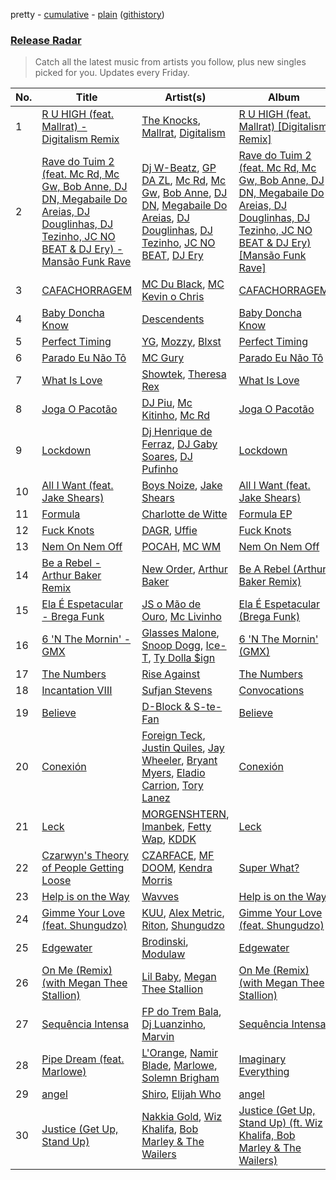 pretty - [cumulative](https://github.com/nikolasrangel/spotify-playlist-archive/blob/master/playlists/cumulative/Release%20Radar.md) - [plain](https://github.com/nikolasrangel/spotify-playlist-archive/blob/master/playlists/plain/37i9dQZEVXbglbQ6bSs7m0) ([githistory](https://github.githistory.xyz/nikolasrangel/spotify-playlist-archive/blob/master/playlists/plain/37i9dQZEVXbglbQ6bSs7m0))

### [Release Radar](https://open.spotify.com/playlist/37i9dQZEVXbglbQ6bSs7m0)

> Catch all the latest music from artists you follow, plus new singles picked for you. Updates every Friday.

| No. | Title | Artist(s) | Album | Length |
|---|---|---|---|---|
| 1 | [R U HIGH (feat. Mallrat) - Digitalism Remix](https://open.spotify.com/track/18oEb251omRGoAbTvk5KEi) | [The Knocks](https://open.spotify.com/artist/2x7EATekOPhFGRx3syMGEC), [Mallrat](https://open.spotify.com/artist/4OSArit7O2Jaj4mgf3YN7A), [Digitalism](https://open.spotify.com/artist/2fBURuq7FrlH6z5F92mpOl) | [R U HIGH (feat. Mallrat) [Digitalism Remix]](https://open.spotify.com/album/3H5N3hocXA7rI6HJeLhEGK) | 5:59 |
| 2 | [Rave do Tuim 2 (feat. Mc Rd, Mc Gw, Bob Anne, DJ DN, Megabaile Do Areias, DJ Douglinhas, DJ Tezinho, JC NO BEAT & DJ Ery) - Mansão Funk Rave](https://open.spotify.com/track/252JUw4jhUFWQrh6T0Jnow) | [Dj W-Beatz](https://open.spotify.com/artist/1359cXd992MwCyGCgbPDcS), [GP DA ZL](https://open.spotify.com/artist/6ln5KMY2ugao3BVvJgzhq3), [Mc Rd](https://open.spotify.com/artist/6ugw7JCu0AG7txRcRAxU8d), [Mc Gw](https://open.spotify.com/artist/0f1IECbrVV952unZkzrsg2), [Bob Anne](https://open.spotify.com/artist/3e4C4kbsWQPOxZoUBBkhHN), [DJ DN](https://open.spotify.com/artist/5mBzms8INTkASOeSDLvwoe), [Megabaile Do Areias](https://open.spotify.com/artist/6EHs7rGH4jgLSNezIy9i3F), [DJ Douglinhas](https://open.spotify.com/artist/27CMmXxUH8UMkVGuFNFSOi), [DJ Tezinho](https://open.spotify.com/artist/1vQmEkUObXvubDjIJb4Urv), [JC NO BEAT](https://open.spotify.com/artist/1xglv0oUbyJaycWFhyec8U), [DJ Ery](https://open.spotify.com/artist/3fJhU7uVbc7ofhDXfBXJnS) | [Rave do Tuim 2 (feat. Mc Rd, Mc Gw, Bob Anne, DJ DN, Megabaile Do Areias, DJ Douglinhas, DJ Tezinho, JC NO BEAT & DJ Ery) [Mansão Funk Rave]](https://open.spotify.com/album/4n2RUIVKLlZhqo5XsnZMOz) | 2:30 |
| 3 | [CAFACHORRAGEM](https://open.spotify.com/track/0MPJ1ELwprgMpVG37wbnVg) | [MC Du Black](https://open.spotify.com/artist/6v4PBIzRAGaLp43LVureQc), [MC Kevin o Chris](https://open.spotify.com/artist/2UMj7NCbuqy1yUZmiSYGjJ) | [CAFACHORRAGEM](https://open.spotify.com/album/4Y5kQWMqJ7MoPkxPHg13pb) | 2:26 |
| 4 | [Baby Doncha Know](https://open.spotify.com/track/1fJXgomxf78TlFbhCn7GLf) | [Descendents](https://open.spotify.com/artist/1FGH4Bh7g9W6V4fUcKZWp5) | [Baby Doncha Know](https://open.spotify.com/album/2tnm0wnEIxAQ9jL5VS7p15) | 56 |
| 5 | [Perfect Timing](https://open.spotify.com/track/5RMuBon0mBTvWycelbJqaM) | [YG](https://open.spotify.com/artist/0A0FS04o6zMoto8OKPsDwY), [Mozzy](https://open.spotify.com/artist/4AA474G2hRfrHyGrfyDseO), [Blxst](https://open.spotify.com/artist/4qXC0i02bSFstECuXP2ZpL) | [Perfect Timing](https://open.spotify.com/album/5NTXHrTOCeNGPoAWYZlabY) | 3:16 |
| 6 | [Parado Eu Não Tô](https://open.spotify.com/track/26cX41RlseHbardU3Z6nBV) | [MC Gury](https://open.spotify.com/artist/6fOyYqdh6p0ZWLs9zUDoyt) | [Parado Eu Não Tô](https://open.spotify.com/album/3MZTUvj31QgVRKh2NzRy40) | 2:43 |
| 7 | [What Is Love](https://open.spotify.com/track/3Driy4jEeRBALPTrTI9dzb) | [Showtek](https://open.spotify.com/artist/3gk0OYeLFWYupGFRHqLSR7), [Theresa Rex](https://open.spotify.com/artist/6t9tbRO9Lv6Oq6xtVwfdrn) | [What Is Love](https://open.spotify.com/album/5xYQe5YVSRVGPqNrCy6dxz) | 2:54 |
| 8 | [Joga O Pacotão](https://open.spotify.com/track/07vBbuF5dN504mbV0fPnsN) | [DJ Piu](https://open.spotify.com/artist/1pJmGoAf22z9Yrp35lRFzI), [Mc Kitinho](https://open.spotify.com/artist/1d2PrJ5wELpihT8yrwH4mO), [Mc Rd](https://open.spotify.com/artist/6ugw7JCu0AG7txRcRAxU8d) | [Joga O Pacotão](https://open.spotify.com/album/4Wt2jCMSlX2Yf4CrgRRXDP) | 2:46 |
| 9 | [Lockdown](https://open.spotify.com/track/2HWNWLpjJGI8jS93eGnOQa) | [Dj Henrique de Ferraz](https://open.spotify.com/artist/5crFHCCb7j1zkIiIUpN2In), [DJ Gaby Soares](https://open.spotify.com/artist/3h79H3ySERLArVveyg0Urr), [DJ Pufinho](https://open.spotify.com/artist/0qX03yTb9GWo2950nCuwi6) | [Lockdown](https://open.spotify.com/album/0ST2qrheQbLjdXTZJlLQq8) | 2:27 |
| 10 | [All I Want (feat. Jake Shears)](https://open.spotify.com/track/1fBbFbUzqhCNkw9bbKN1eu) | [Boys Noize](https://open.spotify.com/artist/62k5LKMhymqlDNo2DWOvvv), [Jake Shears](https://open.spotify.com/artist/6prqlx3RqGdTYsXANXDCR1) | [All I Want (feat. Jake Shears)](https://open.spotify.com/album/1MOtGVSJ0h9TZfW0neuFwR) | 3:09 |
| 11 | [Formula](https://open.spotify.com/track/12JvJwsnOLlTnxJ1WGAbUO) | [Charlotte de Witte](https://open.spotify.com/artist/1lJhME1ZpzsEa5M0wW6Mso) | [Formula EP](https://open.spotify.com/album/0apCw1VDY8LhLH5YHfKOZ5) | 7:39 |
| 12 | [Fuck Knots](https://open.spotify.com/track/5nIvP12PUvStjTVruy8UP6) | [DAGR](https://open.spotify.com/artist/6jDxyPx376PtDCCWzo7OJi), [Uffie](https://open.spotify.com/artist/2s6lxOYvvCvzpHtd3VyuMj) | [Fuck Knots](https://open.spotify.com/album/3FkuHLXG1jFn6ssXaBZbYs) | 2:52 |
| 13 | [Nem On Nem Off](https://open.spotify.com/track/6bgZv4VkqjBIS2vawz3RsU) | [POCAH](https://open.spotify.com/artist/11iQCRz636WFdHj42qxAF6), [MC WM](https://open.spotify.com/artist/14D0I0RYqvIorkPL2EWoQh) | [Nem On Nem Off](https://open.spotify.com/album/1DUDX3Jz6dNvkYiWcgnKqS) | 2:34 |
| 14 | [Be a Rebel - Arthur Baker Remix](https://open.spotify.com/track/5RuJIOZiYXY5Oaqsmgat73) | [New Order](https://open.spotify.com/artist/0yNLKJebCb8Aueb54LYya3), [Arthur Baker](https://open.spotify.com/artist/5YzGCkGA6XEGKs2C9KRVKA) | [Be A Rebel (Arthur Baker Remix)](https://open.spotify.com/album/09pK6eZl1pdI75O3WumIHh) | 8:07 |
| 15 | [Ela É Espetacular - Brega Funk](https://open.spotify.com/track/1gEZFyswhh72N4UtEr6mtx) | [JS o Mão de Ouro](https://open.spotify.com/artist/7C7NNCiIFavKH6oDarjp0v), [Mc Livinho](https://open.spotify.com/artist/7me0S5Z40qVWj3gzyK8aC3) | [Ela É Espetacular (Brega Funk)](https://open.spotify.com/album/3vurwc5RP9nGUDmtwpDijg) | 2:38 |
| 16 | [6 'N The Mornin' - GMX](https://open.spotify.com/track/6x7rUP3iNJLDRO9wlTjo3U) | [Glasses Malone](https://open.spotify.com/artist/1TC1Dj7qy98gBriJdOgDMh), [Snoop Dogg](https://open.spotify.com/artist/7hJcb9fa4alzcOq3EaNPoG), [Ice-T](https://open.spotify.com/artist/0eGh2jSWPBX5GuqIHoZJZG), [Ty Dolla $ign](https://open.spotify.com/artist/7c0XG5cIJTrrAgEC3ULPiq) | [6 'N The Mornin' (GMX)](https://open.spotify.com/album/0osoSKfQNWcq2JpNU6kss3) | 3:03 |
| 17 | [The Numbers](https://open.spotify.com/track/4D6fc0M7FB0D8zar37LDRh) | [Rise Against](https://open.spotify.com/artist/6Wr3hh341P84m3EI8qdn9O) | [The Numbers](https://open.spotify.com/album/07JzTROu7C7BgonQVhdiDM) | 4:59 |
| 18 | [Incantation VIII](https://open.spotify.com/track/3mTchyO04zaA3VmPYjYY5S) | [Sufjan Stevens](https://open.spotify.com/artist/4MXUO7sVCaFgFjoTI5ox5c) | [Convocations](https://open.spotify.com/album/7y8FRE43dxXnLayeBPdC1g) | 2:55 |
| 19 | [Believe](https://open.spotify.com/track/16nZM3KlpTBqdS7qyRRKei) | [D-Block & S-te-Fan](https://open.spotify.com/artist/6L7a6wPGpvLtTwOsMLnF1z) | [Believe](https://open.spotify.com/album/0j99F2VgHy8u0cWXnqrlsO) | 3:48 |
| 20 | [Conexión](https://open.spotify.com/track/2fpKvUg9hxiKAOLuwfEdlJ) | [Foreign Teck](https://open.spotify.com/artist/12lHTAdc9T204lw5qPtasv), [Justin Quiles](https://open.spotify.com/artist/14zUHaJZo1mnYtn6IBRaRP), [Jay Wheeler](https://open.spotify.com/artist/2cPqdH7XMvwaBJEVjheH8g), [Bryant Myers](https://open.spotify.com/artist/6w9ToX5slZ4uIdmD17hJ3c), [Eladio Carrion](https://open.spotify.com/artist/5XJDexmWFLWOkjOEjOVX3e), [Tory Lanez](https://open.spotify.com/artist/2jku7tDXc6XoB6MO2hFuqg) | [Conexión](https://open.spotify.com/album/34PIyfPDn9rSsFZmEGEvWe) | 4:48 |
| 21 | [Leck](https://open.spotify.com/track/74k6kJ0lC4gocGJSbxyeZE) | [MORGENSHTERN](https://open.spotify.com/artist/0XNKQFs2Ewb3y0VsFUFc5l), [Imanbek](https://open.spotify.com/artist/5rGrDvrLOV2VV8SCFVGWlj), [Fetty Wap](https://open.spotify.com/artist/6PXS4YHDkKvl1wkIl4V8DL), [KDDK](https://open.spotify.com/artist/1793RNBnWXkl6iRbT196Nk) | [Leck](https://open.spotify.com/album/1XEfvFM89XP9Pclx0Gdyjt) | 2:31 |
| 22 | [Czarwyn's Theory of People Getting Loose](https://open.spotify.com/track/593RozgFGLHBsPBNWmCpZ8) | [CZARFACE](https://open.spotify.com/artist/4John8fJ3LKqFho0pselVr), [MF DOOM](https://open.spotify.com/artist/2pAWfrd7WFF3XhVt9GooDL), [Kendra Morris](https://open.spotify.com/artist/7rtM2wPKQlFpsm0C4qJlDk) | [Super What?](https://open.spotify.com/album/4odeNH2Qe9DAxT3sC1qq9p) | 3:16 |
| 23 | [Help is on the Way](https://open.spotify.com/track/4FoCpXl5yqDFs3kHMwYxx2) | [Wavves](https://open.spotify.com/artist/6bUJpbekaIlq2fT5FMV2mQ) | [Help is on the Way](https://open.spotify.com/album/1P3wleSfARt1BjyrHugWLB) | 3:23 |
| 24 | [Gimme Your Love (feat. Shungudzo)](https://open.spotify.com/track/25tIsKY2j5IsL50oxBEKad) | [KUU](https://open.spotify.com/artist/6TGsaPbyXTM7FAeHi68yp7), [Alex Metric](https://open.spotify.com/artist/6RDNTAgm2s6ae71nXWGnJD), [Riton](https://open.spotify.com/artist/7i9j813KFoSBMldGqlh2Z1), [Shungudzo](https://open.spotify.com/artist/1zC5fndU0aEvINmBra2M3T) | [Gimme Your Love (feat. Shungudzo)](https://open.spotify.com/album/5nHFVj6Y2VsNWuC5Bjct8O) | 4:03 |
| 25 | [Edgewater](https://open.spotify.com/track/6uW0QWaVvceKUn7nnQASME) | [Brodinski](https://open.spotify.com/artist/0ZurilbRp6KwW6dpaw4pEK), [Modulaw](https://open.spotify.com/artist/5ACt4ZNWxucnrWD2dptwER) | [Edgewater](https://open.spotify.com/album/6ssGbv2OXb1JllZ6Wub2Gl) | 2:26 |
| 26 | [On Me (Remix) (with Megan Thee Stallion)](https://open.spotify.com/track/589jILaMtVqRiVxubmnLiF) | [Lil Baby](https://open.spotify.com/artist/5f7VJjfbwm532GiveGC0ZK), [Megan Thee Stallion](https://open.spotify.com/artist/181bsRPaVXVlUKXrxwZfHK) | [On Me (Remix) (with Megan Thee Stallion)](https://open.spotify.com/album/0Qta1EXfjfRgjE74XYEFta) | 2:15 |
| 27 | [Sequência Intensa](https://open.spotify.com/track/2fWDLgCgSKfjIUmQARBtBB) | [FP do Trem Bala](https://open.spotify.com/artist/5hPHLE5ssifxHX5bhK8iXR), [Dj Luanzinho](https://open.spotify.com/artist/6rt4nkW5scQlr4n8opqEKp), [Marvin](https://open.spotify.com/artist/2eZo9QaElCGetkocbfVcwY) | [Sequência Intensa](https://open.spotify.com/album/45V3ktIgC93zb4fIIfYeDz) | 2:27 |
| 28 | [Pipe Dream (feat. Marlowe)](https://open.spotify.com/track/6Bbu9jEWkJhVWmsfWSD8BH) | [L'Orange](https://open.spotify.com/artist/5kJsAiwFWEaNRPwvtkjnXz), [Namir Blade](https://open.spotify.com/artist/20IovKhpCSEdFWkcahqM09), [Marlowe](https://open.spotify.com/artist/6RhsbxbsDk5ypSXFkS41J4), [Solemn Brigham](https://open.spotify.com/artist/75vP2W1S1HhYmpi5cL14Oz) | [Imaginary Everything](https://open.spotify.com/album/3ZaUQl9WH09ScKMjT8Jb9I) | 3:14 |
| 29 | [angel](https://open.spotify.com/track/3GjsCQxNl0MPcvuQf8zBoC) | [Shiro](https://open.spotify.com/artist/1udlYKXZJPJW9zFMz6deuj), [Elijah Who](https://open.spotify.com/artist/2b0aKuno01NxPWVCUVIEc8) | [angel](https://open.spotify.com/album/5ncqtIeUrPuAE51tZFcSRH) | 3:16 |
| 30 | [Justice (Get Up, Stand Up)](https://open.spotify.com/track/0vSNrXPYNh0o7HdSLgsdIY) | [Nakkia Gold](https://open.spotify.com/artist/2kPJ3uWBBRjfh0dZNEW7ET), [Wiz Khalifa](https://open.spotify.com/artist/137W8MRPWKqSmrBGDBFSop), [Bob Marley & The Wailers](https://open.spotify.com/artist/2QsynagSdAqZj3U9HgDzjD) | [Justice (Get Up, Stand Up) (ft. Wiz Khalifa, Bob Marley & The Wailers)](https://open.spotify.com/album/0zZhdEIwCXO6hQqIZWxWuC) | 3:18 |